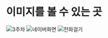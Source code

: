 # 이미지를 볼 수 있는 곳
![3주차](https://user-images.githubusercontent.com/90372869/133918295-cd9bc4d5-dec5-4db6-9d01-986382e87145.jpg)
![네이버화면](https://user-images.githubusercontent.com/90372869/133918298-d52641ae-58a3-47d7-85fd-4fe45c1af632.jpg)
![전화걸기](https://user-images.githubusercontent.com/90372869/133918300-6dc4ddfd-3a22-4462-91a1-388c71278e87.jpg)
